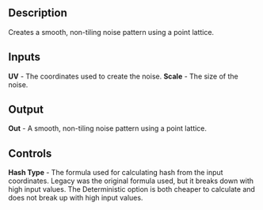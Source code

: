 ## Description
Creates a smooth, non-tiling noise pattern using a point lattice.

## Inputs
**UV** - The coordinates used to create the noise.
**Scale** - The size of the noise.


## Output
**Out** - A smooth, non-tiling noise pattern using a point lattice.

## Controls
**Hash Type** - The formula used for calculating hash from the input coordinates.  Legacy was the original formula used, but it breaks down with high input values.  The Deterministic option is both cheaper to calculate and does not break up with high input values.